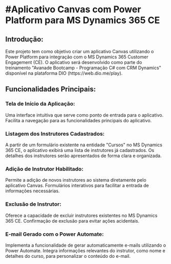 <h1>#Aplicativo Canvas com Power Platform para MS Dynamics 365 CE</h1>

<h2>Introdução:</h2>
Este projeto tem como objetivo criar um aplicativo Canvas utilizando o Power Platform para integração com o MS Dynamics 365 Customer Engagement (CE). O aplicativo será desenvolvido como parte do treinamento "Avanade Bootcamp - Programação C# com CRM Dynamics" disponível na plataforma DIO (https://web.dio.me/play).

<h2>Funcionalidades Principais:</h2>

<h3>Tela de Início da Aplicação:</h3>

Uma interface intuitiva que serve como ponto de entrada para o aplicativo.
Facilita a navegação para as funcionalidades principais do aplicativo.

<h3>Listagem dos Instrutores Cadastrados:</h3>

A partir de um formulário existente na entidade "Cursos" no MS Dynamics 365 CE, o aplicativo exibirá uma lista de instrutores já cadastrados.
Os detalhes dos instrutores serão apresentados de forma clara e organizada.
<h3>Adição de Instrutor Habilitado:</h3>

Permite a adição de novos instrutores ao sistema diretamente pelo aplicativo Canvas.
Formulários interativos para facilitar a entrada de informações necessárias.
<h3>Exclusão de Instrutor:</h3>

Oferece a capacidade de excluir instrutores existentes no MS Dynamics 365 CE.
Confirmação de exclusão para evitar ações acidentais.
<h3>E-mail Gerado com o Power Automate:</h3>

Implementa a funcionalidade de gerar automaticamente e-mails utilizando o Power Automate.
Integra informações relevantes do instrutor, como nome e detalhes do curso, para personalizar o conteúdo do e-mail.
 
